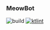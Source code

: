 ### MeowBot
![build](https://github.com/lwise/meowbot/workflows/MeowBot%20CI/badge.svg) [![ktlint](https://img.shields.io/badge/code%20style-%E2%9D%A4-FF4081.svg)](https://ktlint.github.io/)

